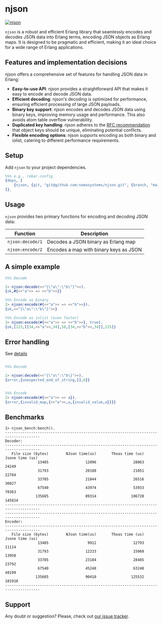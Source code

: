 # njson
[![njson](https://github.com/nomasystems/njson/actions/workflows/ci.yml/badge.svg)](https://github.com/nomasystems/njson/actions/workflows/ci.yml)

`njson` is a robust and efficient Erlang library that seamlessly encodes and decodes JSON
data into Erlang terms, encoding JSON objects as Erlang maps.
It is designed to be pragmatic and efficient, making it an ideal choice for a wide range
of Erlang applications.


## Features and implementation decisions

njson offers a comprehensive set of features for handling JSON data in Erlang:

- **Easy-to-use API**: njson provides a straightforward API that makes it easy to encode
and decode JSON data.
- **Efficient decoding**: njson's decoding is optimized for performance, ensuring
efficient processing of large JSON payloads.
- **Binary key support**: njson encodes and decodes JSON data using binary keys,
improving memory usage and performance. This also avoids atom table overflow vulnerability.
- **Duplicated key handling**: njson adheres to the [RFC recommendation](https://datatracker.ietf.org/doc/html/rfc8259#section-4)
that object keys should be unique, eliminating potential conflicts.
- **Flexible encoding options**: njson supports encoding as both binary and iolist,
catering to different performance requirements.

## Setup

Add `njson` to your project dependencies.

```erl
%%% e.g., rebar.config
{deps, [
    {njson, {git, "git@github.com:nomasystems/njson.git", {branch, "main"}}}
]}.
```

## Usage

`njson` provides two primary functions for encoding and decoding JSON data:

| Function | Description |
| --------  | ------------ |
| `njson:decode/1` | Decodes a JSON binary as Erlang map |
| `njson:encode/2` | Encodes a map with binary keys as JSON |

## A simple example

```erl
%%% Decode

1> njson:decode(<<"{\"a\":\"b\"}">>).
{ok,#{<<"a">> => <<"b">>}}

%%% Encode as binary
2> njson:encode(#{<<"a">> => <<"b">>}).
{ok,<<"{\"a\":\"b\"}">>}

%%% Encode as iolist (even faster)
3> njson:encode(#{<<"a">> => <<"b">>}, true).
{ok,[123,[[34,<<"a">>,34],58,[34,<<"b">>,34]],125]}

```

## Error handling

See [details](https://github.com/nomasystems/njson/blob/94c586b92a7e24c403089cdbe2994b7e7c87b9cc/src/njson.erl#L22)

```erl

%%% Decode 

1> njson:decode(<<"{\"a\":\"b\}">>).
{error,{unexpected_end_of_string,[],6}}


%%% Encode
2> njson:encode(#{<<"a">> => a}).   
{error,{invalid_map,{<<"a">>,a,{invalid_value,a}}}}
```

## Benchmarks

```
1> njson_bench:bench().
--------------------------------------------------------------------------------------
Decoder:
--------------------------------------------------------------------------------------
   File size (bytes)        NJson time(us)       Thoas time (us)       Jsone time (us)
               13405                 12096                 28063                 24249
               31793                 20188                 21051                 22784
               33785                 21844                 26516                 36027
               67540                 43974                 53933                 70363
              135685                 89314                106720                145824
--------------------------------------------------------------------------------------
--------------------------------------------------------------------------------------
Encoder:
--------------------------------------------------------------------------------------
   File size (bytes)        NJson time(us)       Thoas time (us)       Jsone time (us)
               13405                  9912                 12793                 11114
               31793                 12233                 15060                 13950
               33785                 23184                 28485                 23792
               67540                 45248                 63248                 48199
              135685                 90410                125532                101918
--------------------------------------------------------------------------------------
```

## Support

Any doubt or suggestion? Please, check out [our issue tracker](https://github.com/nomasystems/njson/issues).
